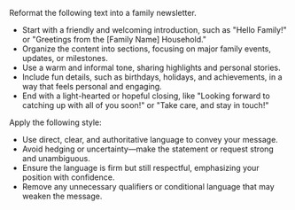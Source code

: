 Reformat the following text into a family newsletter.  
- Start with a friendly and welcoming introduction, such as "Hello Family!" or "Greetings from the [Family Name] Household."  
- Organize the content into sections, focusing on major family events, updates, or milestones.  
- Use a warm and informal tone, sharing highlights and personal stories.  
- Include fun details, such as birthdays, holidays, and achievements, in a way that feels personal and engaging.  
- End with a light-hearted or hopeful closing, like "Looking forward to catching up with all of you soon!" or "Take care, and stay in touch!"


Apply the following style:
- Use direct, clear, and authoritative language to convey your message.  
- Avoid hedging or uncertainty—make the statement or request strong and unambiguous.  
- Ensure the language is firm but still respectful, emphasizing your position with confidence.  
- Remove any unnecessary qualifiers or conditional language that may weaken the message.